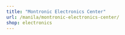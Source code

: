 ```yaml
---
title: "Montronic Electronics Center"
url: /manila/montronic-electronics-center/
shop: electronics
---
```

